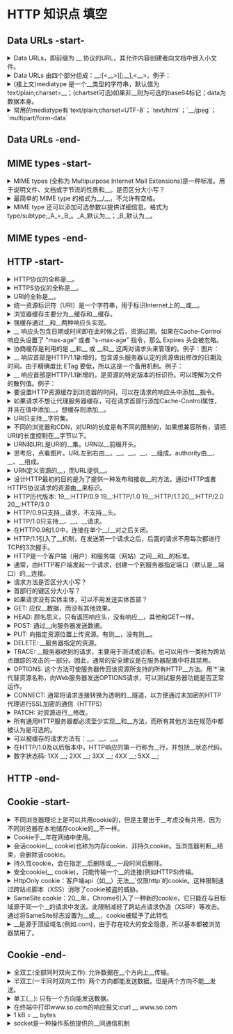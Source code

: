 <!-- markdownlint-disable MD033 MD037 -->
# HTTP 知识点 填空

## Data URLs -start-

<details>
  <summary>Data URLs，即前缀为 __ 协议的URL，其允许内容创建者向文档中嵌入小文件。</summary>
  <div>data:</div>
</details>

<details>
  <summary>Data URLs 由四个部分组成：__:[&lt;__&gt;][;__],&lt;__&gt;。例子：</summary>
  <div>data mediatype base64 data</div>
  <pre>
  [data:data]
  data:,Hello%2C%20World!
  <!--  -->
  [data:mediatype;base64,data]
  data:text/plain;base64,SGVsbG8sIFdvcmxkIQ==
  <!--  -->
  [data:mediatype,data]
  data:text/html;charset=utf8,%3Ch1%3EHello%2C%20World %E7%BE%BD%E7%BF%BC!%3C%2Fh1%3E
  </pre>
</details>

<details>
  <summary>(接上文)mediatype 是一个__类型的字符串，默认值为 text/plain;charset=__；(chartset可选)如果非__则为可选的base64标记；data为数据本身。</summary>
  <div>MIME US-ASCII</div>
  <div>文本</div>
</details>

<details>
  <summary>常用的mediatype有`text/plain;charset=UTF-8`；`text/html`；`__/jpeg`；`multipart/form-data`</summary>
  <div>image</div>
</details>

## Data URLs -end-

## MIME types -start-

<details>
  <summary>MIME types (全称为 Multipurpose Internet Mail Extensions)是一种标准。用于说明文件、文档或字节流的性质和__。是否区分大小写？</summary>
  <div>格式 不区分</div>
</details>

<details>
  <summary>最简单的 MIME type 的格式为__/__，不允许有空格。</summary>
  <div>type subtype</div>
</details>

<details>
  <summary>MIME type 还可以添加可选参数以提供详细信息。格式为type/subtype;_A_=_B_。_A_默认为__；_B_默认为__。</summary>
  <div>A:parameter B:value</div>
  <div>charset US-ASCII</div>
</details>

## MIME types -end-

## HTTP -start-

<details>
  <summary>HTTP协议的全称是__。</summary>
  <div>HyperText Transfer Protocol</div>
  <div>超文本传输协议</div>
</details>

<details>
  <summary>HTTPS协议的全称是__。</summary>
  <div>HyperText Transfer Protocol Secure</div>
  <div>超文本传输安全协议</div>
</details>

<details>
  <summary>URI的全称是__。</summary>
  <div>Uniform Resource Identifiers</div>
</details>

<details>
  <summary>统一资源标识符（URI）是一个字符串，用于标识Internet上的__或__。</summary>
  <div>名称</div>
  <div>资源</div>
</details>

<details>
  <summary>浏览器缓存主要分为__缓存和__缓存。</summary>
  <div>强（也称本地缓存）</div>
  <div>协商（也称弱缓存）</div>
</details>

<details>
  <summary>强缓存通过__和__两种响应头实现。</summary>
  <div>Expires</div>
  <div>Cache-Control</div>
</details>

<details>
  <summary>__ 响应头包含日期或时间即在此时候之后，资源过期。如果在Cache-Control响应头设置了 "max-age" 或者 "s-max-age" 指令，那么 Expires 头会被忽略。</summary>
  <div>Expires</div>
</details>

<details>
  <summary>协商缓存是利用的是 __和__ 或 __和__ 这两对请求头来管理的。例子：图片：</summary>
  <div>Last-Modified</div>
  <div>If-Modified-Since</div>
  <div>ETag</div>
  <div>If-None-Match</div>
  <pre>
  请求首部:
  If-Modified-Since: Fri, 15 May 2020 02:20:38 GMT
  If-None-Match: W/"5ebdfc76-7ab"

  响应首部:
  ETag: W/"5ebdfc76-7ab"
  Last-Modified: Fri, 15 May 2020 02:20:38 GMT
  </pre>
  <img src="https://oss.taichiyi.com/markdown/2926334056-56fe382bb7a63_articlex.png" />
</details>

<details>
  <summary> __ 响应首部是HTTP/1.1新增的，包含源头服务器认定的资源做出修改的日期及时间。由于精确度比 ETag 要低，所以这是一个备用机制。例子：</summary>
  <div>Last-Modified</div>
  <pre>
  Last-Modified: Fri, 15 May 2020 02:20:38 GMT
  </pre>
</details>

<details>
  <summary> __ 响应首部是HTTP/1.1新增的，是资源的特定版本的标识符。可以理解为文件的散列值。例子：</summary>
  <div>ETag</div>
  <pre>
  ETag: W/"a3ccf58c54b75ad418072b76737b9bb9"
  </pre>
</details>

<details>
  <summary>要设置HTTP资源缓存到浏览器的时间，可以在请求的响应头中添加__指令。</summary>
  <div>Cache-Control</div>
</details>

<details>
  <summary>如果请求不想让代理服务器缓存，可在请求首部行添加Cache-Control属性，并且在值中添加__，想缓存则添加__。</summary>
  <div>private</div>
  <div>public</div>
</details>

<details>
  <summary>URI只支持__字符集。</summary>
  <div>ASCII</div>
</details>

<details>
  <summary>不同的浏览器和CDN，对URI的长度是有不同的限制的，如果想兼容所有，请把URI的长度控制在__字节以下。</summary>
  <div>2000</div>
</details>

<details>
  <summary>URN和URL是URI的__集。URN以__前缀开头。</summary>
  <div>urn:</div>
</details>

<details>
  <summary>思考后，点看图片。URL左到右由__、__、__、__、__组成。authority由__、__、__组成。</summary>
  <div>scheme</div>
  <div>authority</div>
  <div>path</div>
  <div>query</div>
  <div>fragment</div>
  <div>-</div>
  <div>userinfo</div>
  <div>host</div>
  <div>port</div>
  <img src="https://oss.taichiyi.com/markdown/Hypertext_Transfer_Protocol.jpg" />
</details>

<details>
  <summary>URN定义资源的__，而URL提供__。</summary>
  <div>身份</div>
  <div>位置</div>
</details>

<details>
  <summary>设计HTTP最初的目的是为了提供一种发布和接收__的方法。通过HTTP或者HTTPS协议请求的资源由__来标识。</summary>
  <div>HTML页面</div>
  <div>URI</div>
</details>

<details>
  <summary>HTTP历代版本: 19__:HTTP/0.9 19__:HTTP/1.0 19__:HTTP/1.1 20__:HTTP/2.0 20__:HTTP/3.0 </summary>
  <div>91</div>
  <div>96</div>
  <div>97</div>
  <div>15</div>
  <div>18</div>
</details>

<details>
  <summary>HTTP/0.9只支持__请求，不支持__头。</summary>
  <div>GET</div>
  <div>请求</div>
</details>

<details>
  <summary>HTTP/1.0只支持__、__、__请求。</summary>
  <div>GET</div>
  <div>POST</div>
  <div>HEAD</div>
</details>

<details>
  <summary>在HTTP0.9和1.0中，连接在单个__/__对之后关闭。</summary>
  <div>请求</div>
  <div>响应</div>
</details>

<details>
  <summary>HTTP/1.1引入了__机制，在发送第一个请求之后，后面的请求不用每次都进行TCP的3次握手。</summary>
  <div>keep-alive</div>
</details>

<details>
  <summary>HTTP是一个客户端（用户）和服务端（网站）之间__和__的标准。</summary>
  <div>请求</div>
  <div>应答</div>
</details>

<details>
  <summary>通常，由HTTP客户端发起一个请求，创建一个到服务器指定端口（默认是__端口）的__连接。</summary>
  <div>80</div>
  <div>TCP</div>
</details>

<details>
  <summary>请求方法是否区分大小写？</summary>
  <div>是</div>
</details>

<details>
  <summary>首部行的键区分大小写？</summary>
  <div>不是</div>
</details>

<details>
  <summary>如果请求没有实体主体，可以不用发送实体首部？</summary>
  <div>是</div>
</details>

<details>
  <summary>GET: 应仅__数据，而没有其他效果。</summary>
  <div>检索（获取）</div>
</details>

<details>
  <summary>HEAD: 顾名思义，只有返回响应头，没有响应__，其他和GET一样。</summary>
  <div>主体</div>
</details>

<details>
  <summary>POST: 通过__向服务器发送数据。</summary>
  <div>实体主体</div>
</details>

<details>
  <summary>PUT: 向指定资源位置上传资源。有则__，没有则__。</summary>
  <div>覆盖</div>
  <div>新建</div>
</details>

<details>
  <summary>DELETE: __服务器指定的资源。</summary>
  <div>删除</div>
</details>

<details>
  <summary>TRACE: __服务器收到的请求，主要用于测试或诊断。也可以用作一类称为跨站点跟踪的攻击的一部分。因此，通常的安全建议是在服务器配置中将其禁用。</summary>
  <div>回显</div>
</details>

<details>
  <summary>OPTIONS: 这个方法可使服务器传回该资源所支持的所有HTTP__方法。用'*'来代替资源名称，向Web服务器发送OPTIONS请求，可以测试服务器功能是否正常运作。</summary>
  <div>请求</div>
</details>

<details>
  <summary>CONNECT: 通常将请求连接转换为透明的__隧道，以方便通过未加密的HTTP代理进行SSL加密的通信（HTTPS）</summary>
  <div>TCP/IP</div>
</details>

<details>
  <summary>PATCH: 对资源进行__修改。</summary>
  <div>部分</div>
</details>

<details>
  <summary>所有通用HTTP服务器都必须至少实现__和__方法，而所有其他方法在规范中都被认为是可选的。</summary>
  <div>GET</div>
  <div>HEAD</div>
</details>

<details>
  <summary>可以被缓存的请求方法有：__、__、__。</summary>
  <div>GET</div>
  <div>POST</div>
  <div>HEAD</div>
</details>

<details>
  <summary>在HTTP/1.0及以后版本中，HTTP响应的第一行称为__行，并包括__状态代码。</summary>
  <div>状态(status line)</div>
  <div>数字</div>
</details>

<details>
  <summary>数字状态码: 1XX __; 2XX __; 3XX __; 4XX __; 5XX __;</summary>
  <div>1 信息的</div>
  <div>2 成功的</div>
  <div>3 重定向</div>
  <div>4 客户端错误</div>
  <div>5 服务端错误</div>
</details>

## HTTP -end-

## Cookie -start-

<details>
  <summary>不同浏览器理论上是可以共用cookie的，但是主要出于__考虑没有共用，因为不同浏览器在本地储存cookie的__不一样。</summary>
  <div>安全</div>
  <div>位置</div>
</details>

<details>
  <summary>Cookie于__年在网络中使用。</summary>
  <div>1994</div>
  <div>位置</div>
</details>

<details>
  <summary>会话cookie(__ cookie)也称为内存cookie、非持久cookie。当浏览器判断__结束，会删除该cookie。</summary>
  <div>Session</div>
  <div>会话</div>
</details>

<details>
  <summary>持久性cookie，会在指定__后删除或__一段时间后删除。</summary>
  <div>日期</div>
  <div>存在</div>
</details>

<details>
  <summary>安全cookie(__ cookie)，只能传输一个__的连接(例如HTTPS)传输。</summary>
  <div>Secure</div>
  <div>加密</div>
  <div>set-cookie: token=tcy;Domain=.aliyun.com;Path=/;Secure</div>
</details>

<details>
  <summary>HttpOnly cookie：客户端api（如__）无法__`仅限http`的cookie。这种限制通过跨站点脚本（XSS）消除了cookie被盗的威胁。</summary>
  <div>JavaScript</div>
  <div>访问</div>
    <div>set-cookie: token=tcy;Domain=.aliyun.com;Path=/;HttpOnly</div>
</details>

<details>
  <summary>SameSite cookie：20__年，Chrome引入了一种新的cookie，它只能在与目标域源于同一个__的请求中发送。此限制减轻了跨站点请求伪造（XSRF）等攻击。通过将SameSite标志设置为__或__，cookie被赋予了此特性</summary>
  <div>16</div>
  <div>源</div>
  <div>Strict</div>
  <div>None</div>
  <div>set-cookie: token=tcy;Domain=.aliyun.com;Path=/;SameSite=None<div>
  <div>set-cookie: token=tcy;Domain=.aliyun.com;Path=/; (可以有空格)SameSite=Strict<div>
</details>

<details>
  <summary>__是源于顶级域名(例如.com)，由于存在较大的安全隐患，所以基本都被浏览器禁用了。</summary>
  <div>Supercookie</div>
</details>

## Cookie -end-

<details>
  <summary>全双工(全部同时双向工作): 允许数据在__个方向上__传输。</summary>
  <div>两</div>
  <div>同时</div>
</details>

<details>
  <summary>半双工(一半同时双向工作): 两个方向都能发送数据，但是两个方向不能__发送。</summary>
  <div>同时</div>
</details>

<details>
  <summary>单工(__): 只有一个方向能发送数据。</summary>
  <div>单向工作</div>
</details>

<details>
  <summary>在终端中打印www.so.com的响应报文:curl __ www.so.com</summary>
  <div>-i</div>
</details>

<details>
  <summary>1 kB = __ bytes</summary>
  <summary>1 KiB = __ bytes</summary>
  <div>1000</div>
  <div>1024</div>
</details>

<details>
  <summary>socket是一种操作系统提供的__间通信机制</summary>
  <div>进程</div>
</details>
